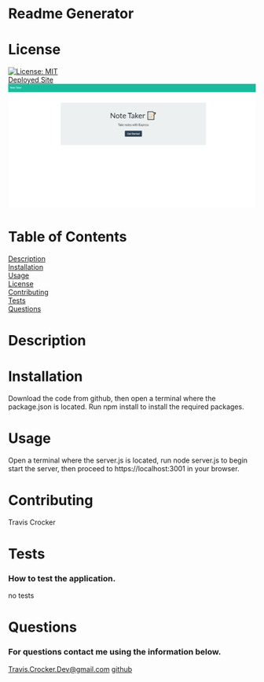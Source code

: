 
# Readme Generator
# License
[![License: MIT](https://img.shields.io/badge/License-MIT-yellow.svg)](https://opensource.org/licenses/MIT)<br>
[Deployed Site](https://rocky-ravine-86294.herokuapp.com/)
![The Full Site Image.](assets/images/noteTaker.PNG)
# Table of Contents
[Description](#description)<br>
[Installation](#installation)<br>
[Usage](#usage)<br>
[License](#license)<br>
[Contributing](#contributing)<br>
[Tests](#tests)<br>
[Questions](#questions)<br>
# Description
# Installation
Download the code from github, then open a terminal where the package.json is located. Run npm install to install the required packages.
# Usage
Open a terminal where the server.js is located, run node server.js to begin start the server, then proceed to https://localhost:3001 in your browser.
# Contributing
Travis Crocker
# Tests
### How to test the application.
no tests
# Questions
### For questions contact me using the information below.
Travis.Crocker.Dev@gmail.com [github](https://Github.com/tmcrocker89)
